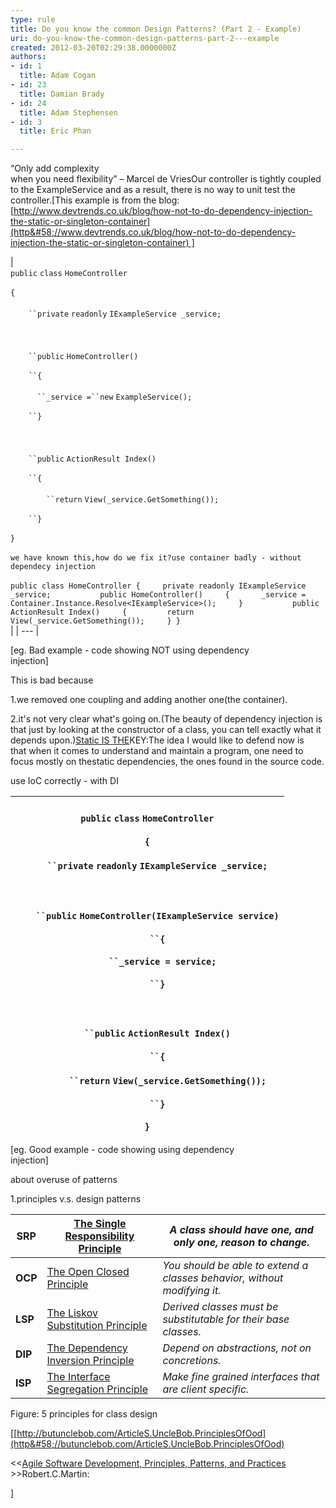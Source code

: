 ```yaml
---
type: rule
title: Do you know the common Design Patterns? (Part 2 - Example)
uri: do-you-know-the-common-design-patterns-part-2---example
created: 2012-03-20T02:29:38.0000000Z
authors:
- id: 1
  title: Adam Cogan
- id: 23
  title: Damian Brady
- id: 24
  title: Adam Stephensen
- id: 3
  title: Eric Phan

---
```


 
“Only add complexity <br>when you need flexibility” – Marcel de Vries
   ​Our controller is tightly coupled to the ExampleService and as a result, there is no way to unit test the controller.[This example is from the blog:[http://www.devtrends.co.uk/blog/how-not-to-do-dependency-injection-the-static-or-singleton-container](http&#58;//www.devtrends.co.uk/blog/how-not-to-do-dependency-injection-the-static-or-singleton-container) ]

| <br>`public` `class` `HomeController`<br><br>`{`<br><br>`    ``private` `readonly` `IExampleService _service;`<br><br>`    ` <br><br>`    ``public` `HomeController()`<br><br>`    ``{`<br><br>`      ``_service =``new` `ExampleService();`<br><br>`    ``}`<br><br>`    ` <br><br>`    ``public` `ActionResult Index()`<br><br>`    ``{`<br><br>`        ``return` `View(_service.GetSomething());`<br><br>`    ``}`<br><br>`}​`<br><br>`we have known this,how do we fix it?use container badly - without dependecy injection`<br><br>`public class HomeController
{
    private readonly IExampleService _service;
     
    public HomeController()
    {
      _service = Container.Instance.Resolve<IExampleService>();
    }
     
    public ActionResult Index()
    {
        return View(_service.GetSomething());
    }
}`<br> |
| --- |


[eg. Bad example - code showing NOT using dependency <br>injection]

This is bad because

1.we removed one coupling and adding another one(the container).

2.it's not very clear what's going on.(The beauty of dependency injection is that just by looking at the constructor of a class, you can tell exactly what it depends upon.)[Static IS THE](http&#58;//codebetter.com/patricksmacchia/2009/02/01/understanding-code-static-vs-dynamic-dependencies/)KEY:The idea I would like to defend now is that when it comes to
 understand and maintain a program, one need to focus mostly on thestatic dependencies, the ones found in
the source code.

use IoC correctly - with DI 



| <br>`public` `class` `HomeController`<br><br>`{`<br><br>`    ``private` `readonly` `IExampleService _service;`<br><br>`    ` <br><br>`    ``public` `HomeController(IExampleService service)`<br><br>`    ``{`<br><br>`      ``_service = service;`<br><br>`    ``}`<br><br>`    ` <br><br>`    ``public` `ActionResult Index()`<br><br>`    ``{`<br><br>`        ``return` `View(_service.GetSomething());`<br><br>`    ``}`<br><br>`}​`<br> |
| --- |


[eg. Good example - code showing using dependency <br>injection]










about overuse of patterns​

1.principles v.s. design patterns


| **SRP** | [The Single Responsibility Principle](http&#58;//www.objectmentor.com/resources/articles/srp.pdf) | *A class should have one, and only one, reason to change.* |
| --- | --- | --- |
| **OCP** | [The Open Closed Principle](http&#58;//www.objectmentor.com/resources/articles/ocp.pdf) | *You should be able to extend a classes behavior, without modifying it.* |
| **LSP** | [The Liskov Substitution Principle](http&#58;//www.objectmentor.com/resources/articles/lsp.pdf) | *Derived classes must be substitutable for their base classes.* |
| **DIP** | [The Dependency Inversion Principle](http&#58;//www.objectmentor.com/resources/articles/dip.pdf) | *Depend on abstractions, not on concretions.* |
| **ISP** | [The Interface Segregation Principle](http&#58;//www.objectmentor.com/resources/articles/isp.pdf) | *Make fine grained interfaces that are client specific.* |


Figure: 5 principles for class design

[[http://butunclebob.com/ArticleS.UncleBob.PrinciplesOfOod](http&#58;//butunclebob.com/ArticleS.UncleBob.PrinciplesOfOod)

&lt;&lt;[Agile Software Development, Principles, Patterns, and Practices](http&#58;//codebetter.com/davidhayden/2005/05/20/agile-software-development-principles-patterns-and-practices/)​&gt;&gt;Robert.C.Martin:

]





